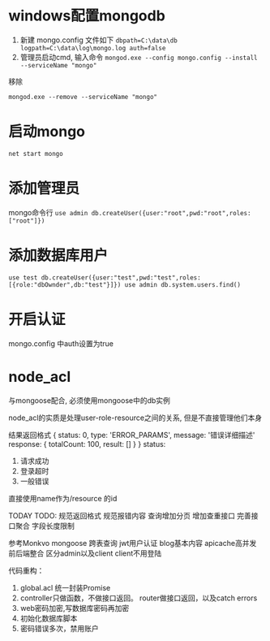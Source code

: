 # windows配置mongodb

1. 新建 mongo.config 文件如下
`
dbpath=C:\data\db
logpath=C:\data\log\mongo.log
auth=false
`
2. 管理员启动cmd, 输入命令
`mongod.exe --config mongo.config --install --serviceName "mongo"`

移除

`mongod.exe --remove --serviceName "mongo"`

# 启动mongo

`net start mongo`

# 添加管理员

mongo命令行
`
use admin
db.createUser({user:"root",pwd:"root",roles:["root"]})
`

# 添加数据库用户

`
use test
db.createUser({user:"test",pwd:"test",roles:[{role:"dbOwnder",db:"test"}]})
use admin
db.system.users.find()
`

# 开启认证
mongo.config 中auth设置为true


# node_acl

与mongoose配合, 必须使用mongoose中的db实例

node_acl的实质是处理user-role-resource之间的关系, 但是不直接管理他们本身


结果返回格式
{
    status: 0,
    type: 'ERROR_PARAMS',
    message: '错误详细描述'
    response: {
        totalCount: 100,
        result: []
    }
}
status:
1. 请求成功
2. 登录超时
0. 一般错误


 直接使用name作为/resource 的id

 TODAY TODO:
 规范返回格式
 规范报错内容
 查询增加分页
 增加查重接口
 完善接口聚合
 字段长度限制


 参考Monkvo
 mongoose 跨表查询
 jwt用户认证
 blog基本内容
 apicache高并发
 前后端整合
 区分admin以及client
 client不用登陆



 代码重构：
 1. global.acl 统一封装Promise
 2. controller只做函数，不做接口返回。 router做接口返回，以及catch errors
 3. web密码加密,写数据库密码再加密
 4. 初始化数据库脚本
 5. 密码错误多次，禁用账户